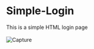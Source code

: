 # Simple-Login
This is a simple HTML login page
<br></br>
![Capture](https://user-images.githubusercontent.com/85498401/185496578-0ba55327-faec-45cf-a9c6-2111c6ed5bd3.PNG)
